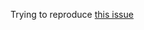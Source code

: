 Trying to reproduce [this issue](https://github.com/59naga/babel-plugin-add-module-exports/issues/17)
